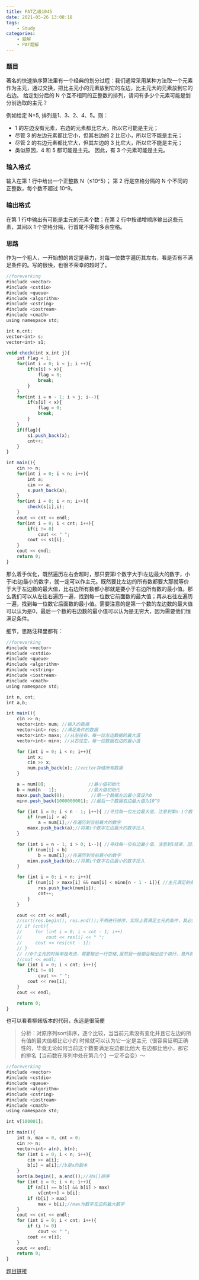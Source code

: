 ```yaml
---
title: PAT乙级1045
date: 2021-05-26 13:08:18
tags: 
    - Study
categories: 
    - 题解
    - PAT题解
---
```

### 题目
著名的快速排序算法里有一个经典的划分过程：我们通常采用某种方法取一个元素作为主元，通过交换，把比主元小的元素放到它的左边，比主元大的元素放到它的右边。 给定划分后的 N 个互不相同的正整数的排列，请问有多少个元素可能是划分前选取的主元？

例如给定 N=5, 排列是1、3、2、4、5。则：

- 1 的左边没有元素，右边的元素都比它大，所以它可能是主元；
- 尽管 3 的左边元素都比它小，但其右边的 2 比它小，所以它不能是主元；
- 尽管 2 的右边元素都比它大，但其左边的 3 比它大，所以它不能是主元；
- 类似原因，4 和 5 都可能是主元。
因此，有 3 个元素可能是主元。
### 输入格式
输入在第 1 行中给出一个正整数 N（≤10^5）； 第 2 行是空格分隔的 N 个不同的正整数，每个数不超过 10^9。
### 输出格式
在第 1 行中输出有可能是主元的元素个数；在第 2 行中按递增顺序输出这些元素，其间以 1 个空格分隔，行首尾不得有多余空格。
### 思路
作为一个粗人，一开始想的肯定是暴力，对每一位数字遍历其左右，看是否有不满足条件的。写的很快，也很不荣幸的超时了。

```js
//foreverking
#include <vector>
#include <cstdio>
#include <queue>
#include <algorithm>
#include <cstring>
#include <iostream>
#include <cmath>
using namespace std;

int n,cnt;
vector<int> s;
vector<int> s1;

void check(int x,int j){
    int flag = 1;
    for(int i = 0; i < j; i ++){
        if(s[i] > x){
            flag = 0;
            break;
        }
    }
    for(int i = n - 1; i > j; i--){
        if(s[i] < x){
            flag = 0;
            break;
        }
    }
    if(flag){
        s1.push_back(x);
        cnt++;
    }
}

int main(){
    cin >> n;
    for(int i = 0; i < n; i++){
        int a;
        cin >> a;
        s.push_back(a);
    }
    for(int i = 0; i < n; i++){
        check(s[i],i);
    }
    cout << cnt << endl;
    for(int i = 0; i < cnt; i++){
        if(i != 0)
            cout << " ";
        cout << s1[i];
    }
    cout << endl;
    return 0;
}
```
那么着手优化，既然遍历左右会超时，那只要第i个数字大于i左边最大的数字，小于i右边最小的数字，就一定可以作主元。既然要比左边的所有数都要大那就等价于大于左边数的最大值，比右边所有数都小那就是要小于右边所有数的最小值。那么我们可以从左往右遍历一遍，找到每一位数它前面数的最大值；再从右往左遍历一遍，找到每一位数它后面数的最小值。需要注意的是第一个数的左边数的最大值可以认为是0，最后一个数的右边数的最小值可以认为是无穷大，因为需要他们恒满足条件。

细节，思路注释里都有：

```js
//foreverking
#include <vector>
#include <cstdio>
#include <queue>
#include <algorithm>
#include <cstring>
#include <iostream>
#include <cmath>
using namespace std;

int n, cnt;
int a,b;

int main(){
    cin >> n;
    vector<int> num; //输入的数据
    vector<int> res; //满足条件的数据
    vector<int> maxx; //从左往右，每一位左边数据的最大值
    vector<int> minn; //从右往左，每一位数据右边的最小值

    for (int i = 0; i < n; i++){
        int x;
        cin >> x;
        num.push_back(x); //vector存储所有数据
    }

    a = num[0];                //最小值初始化
    b = num[n - 1];            //最大值初始化
    maxx.push_back(0);          //第一个数据左边最小值设为0
    minn.push_back(1000000001); //最后一个数据右边最大值为10^9

    for (int i = 0; i < n - 1; i++){ //寻找每一位左边最大值，注意到第n-1个数结束，因为第n个数不会是任何数的左边
        if (num[i] > a)
            a = num[i];//存遍历到当前最大的数字
        maxx.push_back(a);//将第i个数字左边最大的数字压入
    }

    for (int i = n - 1; i > 0; i--){ //寻找每一位右边最小值，注意到1结束，因为0不会是任何数的右边
        if (num[i] < b)
            b = num[i];//存遍历到当前最小的数字
        minn.push_back(b);//将第i个数字右边最小的数字压入
    }

    for (int i = 0; i < n; i++){
        if (num[i] > maxx[i] && num[i] < minn[n - 1 - i]){ //主元满足的条件，比左边最大值大，比右边最小值小
            res.push_back(num[i]);
            cnt++;
        }
    }

    cout << cnt << endl;
    //sort(res.begin(), res.end());不用进行排序，实际上若满足主元的条件，其必然是递增的
    // if (cnt){
    //     for (int i = 0; i < cnt - 1; i++)
    //         cout << res[i] << " ";
    //     cout << res[cnt - 1];
    // }
    // //0个主元的时候单独考虑，需要输出一行空格,虽然我一般都会输出这个换行，意外的没有被坑到
    //cout << endl;
    for (int i = 0; i < cnt; i++){
        if(i != 0)
            cout << " ";
        cout << res[i];
    }
    cout << endl;

    return 0;
}
```
也可以看看柳婼版本的代码，永远是很简便
> 分析：对原序列sort排序，逐个⽐较，当当前元素没有变化并且它左边的所有值的最⼤值都⽐它⼩的
> 时候就可以认为它⼀定是主元（很容易证明正确性的，毕竟⽆论如何当前这个数要满⾜左边都⽐他⼤
> 右边都⽐他⼩，那它的排名【当前数在序列中处在第⼏个】⼀定不会变）～
```js
//foreverking
#include <vector>
#include <cstdio>
#include <queue>
#include <algorithm>
#include <cstring>
#include <iostream>
#include <cmath>
using namespace std;

int v[100001];

int main(){
    int n, max = 0, cnt = 0;
    cin >> n;
    vector<int> a(n), b(n);
    for (int i = 0; i < n; i++){
        cin >> a[i];
        b[i] = a[i];//b是a的副本
    }
    sort(a.begin(), a.end());//对a[]排序
    for (int i = 0; i < n; i++){
        if (a[i] == b[i] && b[i] > max)
            v[cnt++] = b[i];
        if (b[i] > max)
            max = b[i];//max为数字左边的最大数字
    }
    cout << cnt << endl;
    for (int i = 0; i < cnt; i++){
        if (i != 0)
            cout << " ";
        cout << v[i];
    }
    cout << endl;
    return 0;
}
```
[题目链接](https://pintia.cn/problem-sets/994805260223102976/problems/994805278589960192)